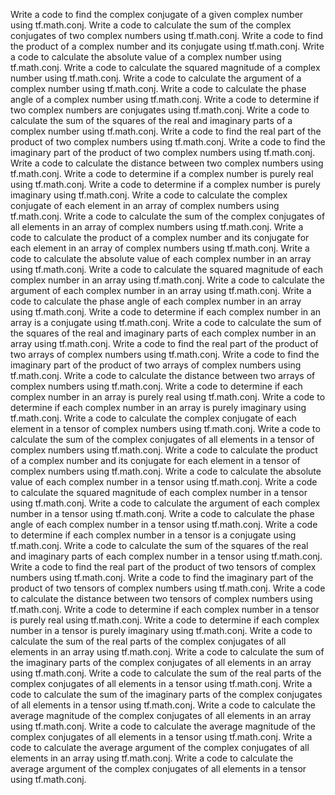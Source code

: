 Write a code to find the complex conjugate of a given complex number using tf.math.conj.
Write a code to calculate the sum of the complex conjugates of two complex numbers using tf.math.conj.
Write a code to find the product of a complex number and its conjugate using tf.math.conj.
Write a code to calculate the absolute value of a complex number using tf.math.conj.
Write a code to calculate the squared magnitude of a complex number using tf.math.conj.
Write a code to calculate the argument of a complex number using tf.math.conj.
Write a code to calculate the phase angle of a complex number using tf.math.conj.
Write a code to determine if two complex numbers are conjugates using tf.math.conj.
Write a code to calculate the sum of the squares of the real and imaginary parts of a complex number using tf.math.conj.
Write a code to find the real part of the product of two complex numbers using tf.math.conj.
Write a code to find the imaginary part of the product of two complex numbers using tf.math.conj.
Write a code to calculate the distance between two complex numbers using tf.math.conj.
Write a code to determine if a complex number is purely real using tf.math.conj.
Write a code to determine if a complex number is purely imaginary using tf.math.conj.
Write a code to calculate the complex conjugate of each element in an array of complex numbers using tf.math.conj.
Write a code to calculate the sum of the complex conjugates of all elements in an array of complex numbers using tf.math.conj.
Write a code to calculate the product of a complex number and its conjugate for each element in an array of complex numbers using tf.math.conj.
Write a code to calculate the absolute value of each complex number in an array using tf.math.conj.
Write a code to calculate the squared magnitude of each complex number in an array using tf.math.conj.
Write a code to calculate the argument of each complex number in an array using tf.math.conj.
Write a code to calculate the phase angle of each complex number in an array using tf.math.conj.
Write a code to determine if each complex number in an array is a conjugate using tf.math.conj.
Write a code to calculate the sum of the squares of the real and imaginary parts of each complex number in an array using tf.math.conj.
Write a code to find the real part of the product of two arrays of complex numbers using tf.math.conj.
Write a code to find the imaginary part of the product of two arrays of complex numbers using tf.math.conj.
Write a code to calculate the distance between two arrays of complex numbers using tf.math.conj.
Write a code to determine if each complex number in an array is purely real using tf.math.conj.
Write a code to determine if each complex number in an array is purely imaginary using tf.math.conj.
Write a code to calculate the complex conjugate of each element in a tensor of complex numbers using tf.math.conj.
Write a code to calculate the sum of the complex conjugates of all elements in a tensor of complex numbers using tf.math.conj.
Write a code to calculate the product of a complex number and its conjugate for each element in a tensor of complex numbers using tf.math.conj.
Write a code to calculate the absolute value of each complex number in a tensor using tf.math.conj.
Write a code to calculate the squared magnitude of each complex number in a tensor using tf.math.conj.
Write a code to calculate the argument of each complex number in a tensor using tf.math.conj.
Write a code to calculate the phase angle of each complex number in a tensor using tf.math.conj.
Write a code to determine if each complex number in a tensor is a conjugate using tf.math.conj.
Write a code to calculate the sum of the squares of the real and imaginary parts of each complex number in a tensor using tf.math.conj.
Write a code to find the real part of the product of two tensors of complex numbers using tf.math.conj.
Write a code to find the imaginary part of the product of two tensors of complex numbers using tf.math.conj.
Write a code to calculate the distance between two tensors of complex numbers using tf.math.conj.
Write a code to determine if each complex number in a tensor is purely real using tf.math.conj.
Write a code to determine if each complex number in a tensor is purely imaginary using tf.math.conj.
Write a code to calculate the sum of the real parts of the complex conjugates of all elements in an array using tf.math.conj.
Write a code to calculate the sum of the imaginary parts of the complex conjugates of all elements in an array using tf.math.conj.
Write a code to calculate the sum of the real parts of the complex conjugates of all elements in a tensor using tf.math.conj.
Write a code to calculate the sum of the imaginary parts of the complex conjugates of all elements in a tensor using tf.math.conj.
Write a code to calculate the average magnitude of the complex conjugates of all elements in an array using tf.math.conj.
Write a code to calculate the average magnitude of the complex conjugates of all elements in a tensor using tf.math.conj.
Write a code to calculate the average argument of the complex conjugates of all elements in an array using tf.math.conj.
Write a code to calculate the average argument of the complex conjugates of all elements in a tensor using tf.math.conj.